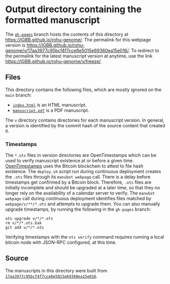 # Output directory containing the formatted manuscript

The [`gh-pages`](https://github.com/IGBB/rohu-genome/tree/gh-pages) branch hosts the contents of this directory at <https://IGBB.github.io/rohu-genome/>.
The permalink for this webpage version is <https://IGBB.github.io/rohu-genome/v/17aa3977c95bcf4f7cce6e5015e69360ea15e016/>.
To redirect to the permalink for the latest manuscript version at anytime, use the link <https://IGBB.github.io/rohu-genome/v/freeze/>.

## Files

This directory contains the following files, which are mostly ignored on the `main` branch:

+ [`index.html`](index.html) is an HTML manuscript.
+ [`manuscript.pdf`](manuscript.pdf) is a PDF manuscript.

The `v` directory contains directories for each manuscript version.
In general, a version is identified by the commit hash of the source content that created it.

### Timestamps

The `*.ots` files in version directories are OpenTimestamps which can be used to verify manuscript existence at or before a given time.
[OpenTimestamps](https://opentimestamps.org/) uses the Bitcoin blockchain to attest to file hash existence.
The `deploy.sh` script run during continuous deployment creates the `.ots` files through its `manubot webpage` call.
There is a delay before timestamps get confirmed by a Bitcoin block.
Therefore, `.ots` files are initially incomplete and should be upgraded at a later time, so that they no longer rely on the availability of a calendar server to verify.
The `manubot webpage` call during continuous deployment identifies files matched by `webpage/v/**/*.ots` and attempts to upgrade them.
You can also manually upgrade timestamps, by running the following in the `gh-pages` branch:

```shell
ots upgrade v/*/*.ots
rm v/*/*.ots.bak
git add v/*/*.ots
```

Verifying timestamps with the `ots verify` command requires running a local bitcoin node with JSON-RPC configured, at this time.

## Source

The manuscripts in this directory were built from
[`17aa3977c95bcf4f7cce6e5015e69360ea15e016`](https://github.com/IGBB/rohu-genome/commit/17aa3977c95bcf4f7cce6e5015e69360ea15e016).

